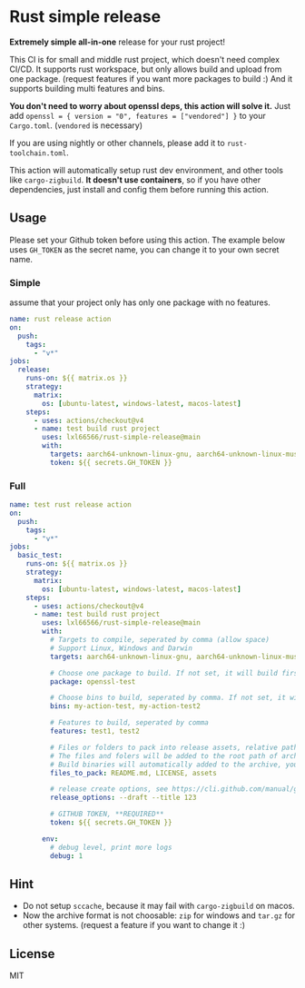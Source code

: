 # Rust simple release

**Extremely simple all-in-one** release for your rust project!

This CI is for small and middle rust project, which doesn't need complex CI/CD. It supports rust workspace, but only allows build and upload from one package. (request features if you want more packages to build :) And it supports building multi features and bins.

**You don't need to worry about openssl deps, this action will solve it.** Just add `openssl = { version = "0", features = ["vendored"] }` to your `Cargo.toml`. (`vendored` is necessary)

If you are using nightly or other channels, please add it to `rust-toolchain.toml`.

This action will automatically setup rust dev environment, and other tools like `cargo-zigbuild`. **It doesn't use containers**, so if you have other dependencies, just install and config them before running this action.

## Usage

Please set your Github token before using this action. The example below uses `GH_TOKEN` as the secret name, you can change it to your own secret name.

### Simple

assume that your project only has only one package with no features.

```yaml
name: rust release action
on:
  push:
    tags:
      - "v*"
jobs:
  release:
    runs-on: ${{ matrix.os }}
    strategy:
      matrix:
        os: [ubuntu-latest, windows-latest, macos-latest]
    steps:
      - uses: actions/checkout@v4
      - name: test build rust project
        uses: lxl66566/rust-simple-release@main
        with:
          targets: aarch64-unknown-linux-gnu, aarch64-unknown-linux-musl, x86_64-pc-windows-msvc, x86_64-unknown-linux-musl, x86_64-unknown-linux-gnu, aarch64-apple-darwin, x86_64-apple-darwin
          token: ${{ secrets.GH_TOKEN }}
```

### Full

```yaml
name: test rust release action
on:
  push:
    tags:
      - "v*"
jobs:
  basic_test:
    runs-on: ${{ matrix.os }}
    strategy:
      matrix:
        os: [ubuntu-latest, windows-latest, macos-latest]
    steps:
      - uses: actions/checkout@v4
      - name: test build rust project
        uses: lxl66566/rust-simple-release@main
        with:
          # Targets to compile, seperated by comma (allow space)
          # Support Linux, Windows and Darwin
          targets: aarch64-unknown-linux-gnu, aarch64-unknown-linux-musl, x86_64-pc-windows-msvc, x86_64-unknown-linux-musl, x86_64-unknown-linux-gnu, aarch64-apple-darwin, x86_64-apple-darwin

          # Choose one package to build. If not set, it will build first package in workspace.
          package: openssl-test

          # Choose bins to build, seperated by comma. If not set, it will build all bins in the package.
          bins: my-action-test, my-action-test2

          # Features to build, seperated by comma
          features: test1, test2

          # Files or folders to pack into release assets, relative path seperated by comma.
          # The files and folers will be added to the root path of archive.
          # Build binaries will automatically added to the archive, you don't need to add them twice.
          files_to_pack: README.md, LICENSE, assets

          # release create options, see https://cli.github.com/manual/gh_release_create
          release_options: --draft --title 123

          # GITHUB TOKEN, **REQUIRED**
          token: ${{ secrets.GH_TOKEN }}

        env:
          # debug level, print more logs
          debug: 1
```

## Hint

- Do not setup `sccache`, because it may fail with `cargo-zigbuild` on macos.
- Now the archive format is not choosable: `zip` for windows and `tar.gz` for other systems. (request a feature if you want to change it :)

## License

MIT
